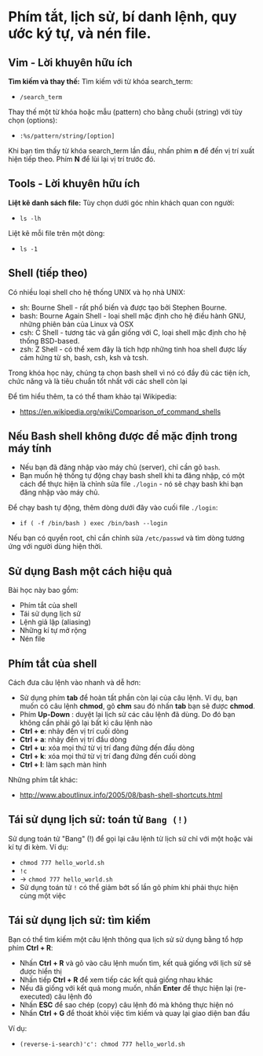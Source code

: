# Phím tắt, lịch sử, bí danh lệnh, quy ước ký tự, và nén file.


## Vim - Lời khuyên hữu ích

**Tìm kiếm và thay thế:**
Tìm kiếm với từ khóa search_term:

- `/search_term`

Thay thế một từ khóa hoặc mẫu (pattern) cho bằng chuỗi (string) với tùy chọn (options):

- `:%s/pattern/string/[option]`

Khi bạn tìm thấy từ khóa search_term lần đầu, nhấn phím **n** để đến vị trí xuất hiện tiếp theo. Phím **N** để lùi lại vị trí trước đó.

## Tools - Lời khuyên hữu ích

**Liệt kê danh sách file:**
Tùy chọn dưới góc nhìn khách quan con người:
- `ls -lh`

Liệt kê mỗi file trên một dòng:
- `ls -1`

## Shell (tiếp theo)

Có nhiều loại shell cho hệ thống UNIX và họ nhà UNIX:
- sh: Bourne Shell - rất phổ biến và được tạo bởi Stephen Bourne.
- bash: Bourne Again Shell - loại shell mặc định cho hệ điều hành GNU, những phiên bản của Linux và OSX
- csh: C Shell - tương tác và gần giống với C, loại shell mặc định cho hệ thống BSD-based.
- zsh: Z Shell - có thể xem đây là tích hợp những tinh hoa shell được lấy cảm hứng từ sh, bash, csh, ksh và tcsh.

Trong khóa học này, chúng ta chọn bash shell vì nó có đầy đủ các tiện ích, chức năng và là tiêu chuẩn tốt nhất với các shell còn lại

Để tìm hiểu thêm, ta có thể tham khảo tại Wikipedia:
- https://en.wikipedia.org/wiki/Comparison_of_command_shells

## Nếu Bash shell không được để mặc định trong máy tính

- Nếu bạn đã đăng nhập vào máy chủ (server), chỉ cần gõ `bash`.
- Bạn muốn hệ thống tự động chạy bash shell khi ta đăng nhập, có một cách để thực hiện là chỉnh sửa file `./login` - nó sẽ chạy bash khi bạn đăng nhập vào máy chủ.

Để chạy bash tự động, thêm dòng dưới đây vào cuối file `./login`:
- `if ( -f /bin/bash ) exec /bin/bash --login`

Nếu bạn có quyền root, chỉ cần chỉnh sửa `/etc/passwd` và tìm dòng tương ứng với người dùng hiện thời.

## Sử dụng Bash một cách hiệu quả

Bài học này bao gồm:
- Phím tắt của shell
- Tái sử dụng lịch sử
- Lệnh giả lập (aliasing)
- Những kí tự mở rộng
- Nén file

## Phím tắt của shell

Cách đưa câu lệnh vào nhanh và dễ hơn:
- Sử dụng phím **tab** để hoàn tất phần còn lại của câu lệnh. Ví dụ, bạn muốn có câu lệnh **chmod**, gõ **chm** sau đó nhấn **tab** bạn sẽ được **chmod**.
- Phím **Up-Down** : duyệt lại lịch sử các câu lệnh đã dùng. Do đó bạn không cần phải gõ lại bất kì câu lệnh nào
- **Ctrl + e**: nhảy đến vị trí cuối dòng
- **Ctrl + a**: nhảy đến vị trí đầu dòng
- **Ctrl + u**: xóa mọi thứ từ vị trí đang đứng đến đầu dòng
- **Ctrl + k**: xóa mọi thứ từ vị trí đang đứng đến cuối dòng
- **Ctrl + l**: làm sạch màn hình

Những phím tắt khác:
- http://www.aboutlinux.info/2005/08/bash-shell-shortcuts.html

## Tái sử dụng lịch sử: toán tử `Bang (!)`

Sử dụng toán tử "Bang" (!) để gọi lại câu lệnh từ lịch sử chỉ với một hoặc vài kí tự đi kèm.
Ví dụ:
- `chmod 777 hello_world.sh`
- `!c`
- -> `chmod 777 hello_world.sh`
- Sử dụng toán tử `!` có thể giảm bớt số lần gõ phím khi phải thực hiện cùng một việc

## Tái sử dụng lịch sử: tìm kiếm

Bạn có thể tìm kiếm một câu lệnh thông qua lịch sử sử dụng bằng tổ hợp phím **Ctrl + R**:
- Nhấn **Ctrl + R** và gõ vào câu lệnh muốn tìm, kết quả giống với lịch sử sẽ được hiển thị
- Nhấn tiếp **Ctrl + R** để xem tiếp các kết quả giống nhau khác
- Nếu đã giống với kết quả mong muốn, nhấn **Enter** để thực hiện lại (re-executed) câu lệnh đó
- Nhấn **ESC** để sao chép (copy) câu lệnh đó mà không thực hiện nó
- Nhấn **Ctrl + G** để thoát khỏi việc tìm kiếm và quay lại giao diện ban đầu

Ví dụ:
- `(reverse-i-search)'c': chmod 777 hello_world.sh` 















